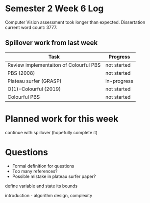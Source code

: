# Semester 2 Week 6 Log
Computer Vision assessment took longer than expected. Dissertation current word count: 3777.

## Spillover work from last week
| Task                                                                                       | Progress              | 
| -------------------------------------------------------------------------------------------| --------------------- | 
| Review implementaiton of Colourful PBS                                                     | not started           |
| PBS (2008)                                                                                 | not started           |
| Plateau surfer (GRASP)                                                                     | in-progress           |
| O(1)-Colourful (2019)                                                                      | not started           |
| Colourful PBS                                                                              | not started           |


# Planned work for this week
continue with spillover (hopefully complete it)

# Questions
- Formal definition for questions
- Too many references?
- Possible mistake in plateau surfer paper?



define variable and state its bounds

introduction - algorithm design, complexity 
